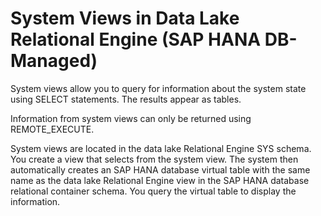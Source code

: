 <!-- loio92e2e6c466d844e0b0e961069aa3b8d7 -->

# System Views in Data Lake Relational Engine \(SAP HANA DB-Managed\)

System views allow you to query for information about the system state using SELECT statements. The results appear as tables.



Information from system views can only be returned using REMOTE\_EXECUTE.

System views are located in the data lake Relational Engine SYS schema. You create a view that selects from the system view. The system then automatically creates an SAP HANA database virtual table with the same name as the data lake Relational Engine view in the SAP HANA database relational container schema. You query the virtual table to display the information.

